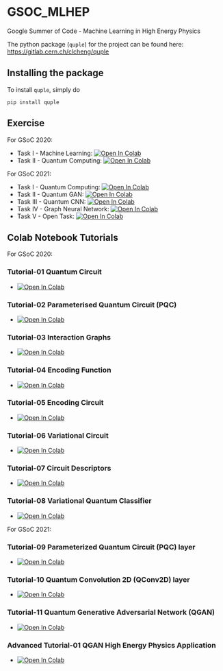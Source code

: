 # GSOC_MLHEP
Google Summer of Code - Machine Learning in High Energy Physics

The python package (`quple`) for the project can be found here: https://gitlab.cern.ch/clcheng/quple

## Installing the package

To install `quple`, simply do
```
pip install quple
```

## Exercise

For GSoC 2020:

* Task I - Machine Learning: [![Open In Colab](https://colab.research.google.com/assets/colab-badge.svg)](https://colab.research.google.com/github/AlkaidCheng/GSOC_MLHEP/blob/master/exercise/GSoC2020/TaskI/QMLHEP_Exercise_Machine_Learning_Part.ipynb)
* Task II - Quantum Computing: [![Open In Colab](https://colab.research.google.com/assets/colab-badge.svg)](https://colab.research.google.com/github/AlkaidCheng/GSOC_MLHEP/blob/master/exercise/GSoC2020/TaskII/QMLHEP_Exercise_Quantum_Computing_Part.ipynb)

For GSoC 2021:

* Task I - Quantum Computing: [![Open In Colab](https://colab.research.google.com/assets/colab-badge.svg)](https://colab.research.google.com/github/AlkaidCheng/GSOC_MLHEP/blob/master/exercise/GSoC2021/TaskI_QuantumComputing.ipynb)
* Task II - Quantum GAN: [![Open In Colab](https://colab.research.google.com/assets/colab-badge.svg)](https://colab.research.google.com/github/AlkaidCheng/GSOC_MLHEP/blob/master/exercise/GSoC2021/TaskII_QuantunGAN.ipynb)
* Task III - Quantum CNN: [![Open In Colab](https://colab.research.google.com/assets/colab-badge.svg)](https://colab.research.google.com/github/AlkaidCheng/GSOC_MLHEP/blob/master/exercise/GSoC2021/TaskIII_QuantumCNN.ipynb)
* Task IV - Graph Neural Network: [![Open In Colab](https://colab.research.google.com/assets/colab-badge.svg)](https://colab.research.google.com/github/AlkaidCheng/GSOC_MLHEP/blob/master/exercise/GSoC2021/TaskIV_GraphNeuralNetwork.ipynb)
* Task V - Open Task: [![Open In Colab](https://colab.research.google.com/assets/colab-badge.svg)](https://colab.research.google.com/github/AlkaidCheng/GSOC_MLHEP/blob/master/exercise/GSoC2021/TaskV_OpenTask.ipynb)

## Colab Notebook Tutorials

For GSoC 2020:

### Tutorial-01 Quantum Circuit
* [![Open In Colab](https://colab.research.google.com/assets/colab-badge.svg)](https://colab.research.google.com/github/AlkaidCheng/GSOC_MLHEP/blob/master/tutorials/T01-Quantum_Circuit.ipynb)

### Tutorial-02 Parameterised Quantum Circuit (PQC)
* [![Open In Colab](https://colab.research.google.com/assets/colab-badge.svg)](https://colab.research.google.com/github/AlkaidCheng/GSOC_MLHEP/blob/master/tutorials/T02-Parameterised_Circuit.ipynb)

### Tutorial-03 Interaction Graphs
* [![Open In Colab](https://colab.research.google.com/assets/colab-badge.svg)](https://colab.research.google.com/github/AlkaidCheng/GSOC_MLHEP/blob/master/tutorials/T03-Interaction_Graphs.ipynb)

### Tutorial-04 Encoding Function
* [![Open In Colab](https://colab.research.google.com/assets/colab-badge.svg)](https://colab.research.google.com/github/AlkaidCheng/GSOC_MLHEP/blob/master/tutorials/T04-Encoding_Map.ipynb)

### Tutorial-05 Encoding Circuit
* [![Open In Colab](https://colab.research.google.com/assets/colab-badge.svg)](https://colab.research.google.com/github/AlkaidCheng/GSOC_MLHEP/blob/master/tutorials/T05-Encoding_Circuit.ipynb)

### Tutorial-06 Variational Circuit
* [![Open In Colab](https://colab.research.google.com/assets/colab-badge.svg)](https://colab.research.google.com/github/AlkaidCheng/GSOC_MLHEP/blob/master/tutorials/T06-Variational_Circuit.ipynb)

### Tutorial-07 Circuit Descriptors
* [![Open In Colab](https://colab.research.google.com/assets/colab-badge.svg)](https://colab.research.google.com/github/AlkaidCheng/GSOC_MLHEP/blob/master/tutorials/T07-Circuit_Descriptors.ipynb)

### Tutorial-08 Variational Quantum Classifier
* [![Open In Colab](https://colab.research.google.com/assets/colab-badge.svg)](https://colab.research.google.com/github/AlkaidCheng/GSOC_MLHEP/blob/master/tutorials/T08-Variational_Quantum_Classifier.ipynb)

For GSoC 2021:

### Tutorial-09 Parameterized Quantum Circuit (PQC) layer
* [![Open In Colab](https://colab.research.google.com/assets/colab-badge.svg)](https://colab.research.google.com/github/AlkaidCheng/GSOC_MLHEP/blob/master/tutorials/T09-PQC_layer.ipynb)

### Tutorial-10 Quantum Convolution 2D (QConv2D) layer
* [![Open In Colab](https://colab.research.google.com/assets/colab-badge.svg)](https://colab.research.google.com/github/AlkaidCheng/GSOC_MLHEP/blob/master/tutorials/T10-QConv2D_layer.ipynb)

### Tutorial-11 Quantum Generative Adversarial Network (QGAN)
* [![Open In Colab](https://colab.research.google.com/assets/colab-badge.svg)](https://colab.research.google.com/github/AlkaidCheng/GSOC_MLHEP/blob/master/tutorials/T11-Quantum_Generative_Adversarial_Network.ipynb)

### Advanced Tutorial-01 QGAN High Energy Physics Application
* [![Open In Colab](https://colab.research.google.com/assets/colab-badge.svg)](https://colab.research.google.com/github/AlkaidCheng/GSOC_MLHEP/blob/master/tutorials/A01-QGAN_HEP_application.ipynb)
